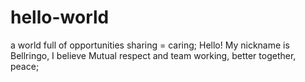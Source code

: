 # hello-world
a world full of opportunities sharing = caring;
Hello! My nickname is Bellringo, I believe Mutual respect and team working, better together, peace;
